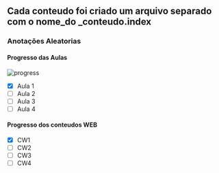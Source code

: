 <h2> Cada conteudo foi criado um arquivo separado com o nome_do _conteudo.index </h2>

<h3> Anotações Aleatorias </h3>



<h4> Progresso das Aulas </h4>

![progress](https://progress-bar.dev/28/ "progresso") <br>

- [x] Aula 1 <br>
- [ ] Aula 2 <br>
- [ ] Aula 3 <br>
- [ ] Aula 4 <br>
<h4> Progresso dos conteudos WEB </h4>

- [x] CW1 <br>
- [ ] CW2 <br>
- [ ] CW3 <br>
- [ ] CW4 <br>

